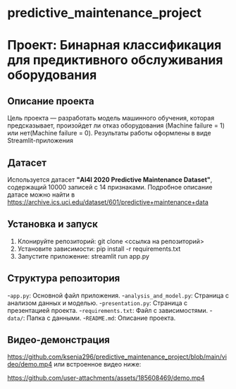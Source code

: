 # predictive_maintenance_project
# Проект: Бинарная классификация для предиктивного обслуживания оборудования
## Описание проекта
Цель проекта — разработать модель машинного обучения, которая предсказывает, произойдет ли отказ оборудования (Machine failure = 1) или нет(Machine failure = 0). Результаты работы оформлены в виде Streamlit-приложения

## Датасет
Используется датасет
**"AI4I 2020 Predictive Maintenance Dataset"**, содержащий 10000 записей с 14 признаками. Подробное описание датасе можно найти в https://archive.ics.uci.edu/dataset/601/predictive+maintenance+data
## Установка и запуск
1. Клонируйте репозиторий: git clone <ссылка на репозиторий>
2. Установите зависимости: pip install -r requirements.txt
3. Запустите приложение: streamlit run app.py

## Структура репозитория
-`app.py`: Основной файл приложения.
-`analysis_and_model.py`: Страница с анализом данных и моделью.
-`presentation.py`: Страница с презентацией проекта.
-`requirements.txt`: Файл с зависимостями.
-`data/`: Папка с данными.
-`README.md`: Описание проекта.

## Видео-демонстрация
https://github.com/ksenia296/predictive_maintenance_project/blob/main/video/demo.mp4 или встроенное видео ниже:

https://github.com/user-attachments/assets/185608469/demo.mp4
